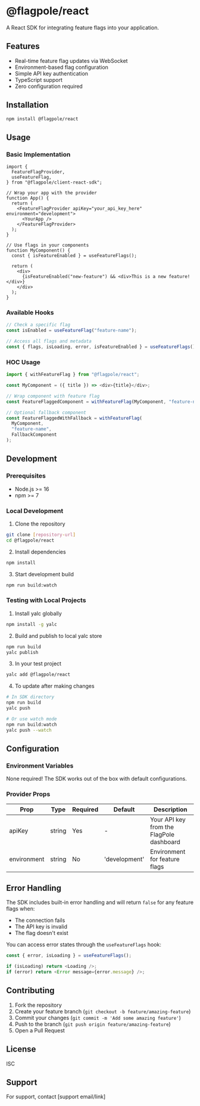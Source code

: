 # @flagpole/react

A React SDK for integrating feature flags into your application.

## Features

- Real-time feature flag updates via WebSocket
- Environment-based flag configuration
- Simple API key authentication
- TypeScript support
- Zero configuration required

## Installation

```bash
npm install @flagpole/react
```

## Usage

### Basic Implementation

```tsx
import {
  FeatureFlagProvider,
  useFeatureFlag,
} from "@flagpole/client-react-sdk";

// Wrap your app with the provider
function App() {
  return (
    <FeatureFlagProvider apiKey="your_api_key_here" environment="development">
      <YourApp />
    </FeatureFlagProvider>
  );
}

// Use flags in your components
function MyComponent() {
  const { isFeatureEnabled } = useFeatureFlags();

  return (
    <div>
      {isFeatureEnabled("new-feature") && <div>This is a new feature!</div>}
    </div>
  );
}
```

### Available Hooks

```typescript
// Check a specific flag
const isEnabled = useFeatureFlag("feature-name");

// Access all flags and metadata
const { flags, isLoading, error, isFeatureEnabled } = useFeatureFlags();
```

### HOC Usage

```typescript
import { withFeatureFlag } from "@flagpole/react";

const MyComponent = ({ title }) => <div>{title}</div>;

// Wrap component with feature flag
const FeatureFlaggedComponent = withFeatureFlag(MyComponent, "feature-name");

// Optional fallback component
const FeatureFlaggedWithFallback = withFeatureFlag(
  MyComponent,
  "feature-name",
  FallbackComponent
);
```

## Development

### Prerequisites

- Node.js >= 16
- npm >= 7

### Local Development

1. Clone the repository

```bash
git clone [repository-url]
cd @flagpole/react
```

2. Install dependencies

```bash
npm install
```

3. Start development build

```bash
npm run build:watch
```

### Testing with Local Projects

1. Install yalc globally

```bash
npm install -g yalc
```

2. Build and publish to local yalc store

```bash
npm run build
yalc publish
```

3. In your test project

```bash
yalc add @flagpole/react
```

4. To update after making changes

```bash
# In SDK directory
npm run build
yalc push

# Or use watch mode
npm run build:watch
yalc push --watch
```

## Configuration

### Environment Variables

None required! The SDK works out of the box with default configurations.

### Provider Props

| Prop        | Type   | Required | Default       | Description                              |
| ----------- | ------ | -------- | ------------- | ---------------------------------------- |
| apiKey      | string | Yes      | -             | Your API key from the FlagPole dashboard |
| environment | string | No       | 'development' | Environment for feature flags            |

## Error Handling

The SDK includes built-in error handling and will return `false` for any feature flags when:

- The connection fails
- The API key is invalid
- The flag doesn't exist

You can access error states through the `useFeatureFlags` hook:

```typescript
const { error, isLoading } = useFeatureFlags();

if (isLoading) return <Loading />;
if (error) return <Error message={error.message} />;
```

## Contributing

1. Fork the repository
2. Create your feature branch (`git checkout -b feature/amazing-feature`)
3. Commit your changes (`git commit -m 'Add some amazing feature'`)
4. Push to the branch (`git push origin feature/amazing-feature`)
5. Open a Pull Request

## License

ISC

## Support

For support, contact [support email/link]
